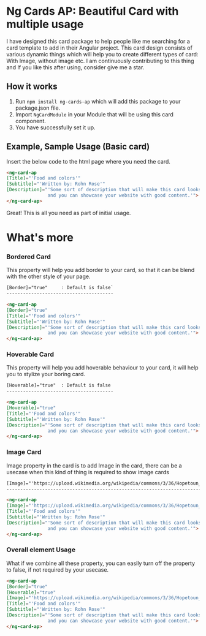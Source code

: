 # Ng Cards AP: Beautiful Card with multiple usage

I have designed this card package to help people like me searching for a card template to add in their Angular project. This card design consists of various dynamic things which will help you to create different types of card: With Image, without image etc. I am continuously contributing to this thing and If you like this after using, consider give me a star.

## How it works

1. Run `npm install ng-cards-ap` which will add this package to your package.json file.
2. Import `NgCardModule` in your Module that will be using this card component.
3. You have successfully set it up.

## Example, Sample Usage (Basic card)

Insert the below code to the html page where you need the card.

```html
<ng-card-ap 
[Title]="'Food and colors'"
[Subtitle]="'Written by: Rohn Rose'" 
[Description]="'Some sort of description that will make this card looks better
               and you can showcase your website with good content.'">
</ng-card-ap>
```
Great! This is all you need as part of initial usage.



# What's more

### Bordered Card
This property will help you add border to your card, so that it can be blend with the other style of your page.

```html
[Border]="true"     : Default is false`
---------------------------------------

<ng-card-ap
[Border]="true"
[Title]="'Food and colors'"
[Subtitle]="'Written by: Rohn Rose'" 
[Description]="'Some sort of description that will make this card looks better
               and you can showcase your website with good content.'">
</ng-card-ap>
```

### Hoverable Card
This property will help you add hoverable behaviour to your card, it will help you to stylize your boring card.

```html
[Hoverable]="true"  : Default is false
---------------------------------------

<ng-card-ap
[Hoverable]="true"
[Title]="'Food and colors'"
[Subtitle]="'Written by: Rohn Rose'" 
[Description]="'Some sort of description that will make this card looks better
               and you can showcase your website with good content.'">
</ng-card-ap>
```

### Image Card
Image property in the card is to add Image in the card, there can be a usecase when this kind of thing is required to show image cards

```html
[Image]="'https://upload.wikimedia.org/wikipedia/commons/3/36/Hopetoun_falls.jpg'"
----------------------------------------------------------------------------------

<ng-card-ap
[Image]="'https://upload.wikimedia.org/wikipedia/commons/3/36/Hopetoun_falls.jpg'"
[Title]="'Food and colors'"
[Subtitle]="'Written by: Rohn Rose'" 
[Description]="'Some sort of description that will make this card looks better
               and you can showcase your website with good content.'">
</ng-card-ap>
```

### Overall element Usage
What if we combine all these property, you can easily turn off the property to false, if not required by your usecase.

```html
<ng-card-ap
[Border]="true"
[Hoverable]="true"
[Image]="'https://upload.wikimedia.org/wikipedia/commons/3/36/Hopetoun_falls.jpg'"
[Title]="'Food and colors'"
[Subtitle]="'Written by: Rohn Rose'" 
[Description]="'Some sort of description that will make this card looks better
               and you can showcase your website with good content.'">
</ng-card-ap>
```
